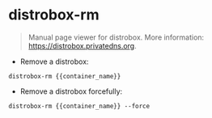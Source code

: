 # distrobox-rm

> Manual page viewer for distrobox.
> More information: <https://distrobox.privatedns.org>.

- Remove a distrobox:

`distrobox-rm {{container_name}}`

- Remove a distrobox forcefully:

`distrobox-rm {{container_name}} --force`
